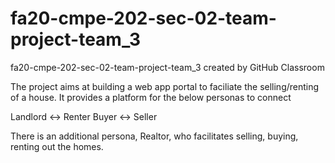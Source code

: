 # fa20-cmpe-202-sec-02-team-project-team_3
fa20-cmpe-202-sec-02-team-project-team_3 created by GitHub Classroom

The project aims at building a web app portal to faciliate the selling/renting of a house. It provides a platform for the below personas to connect

Landlord <-> Renter
Buyer <-> Seller

There is an additional persona, Realtor, who facilitates selling, buying, renting out the homes.

